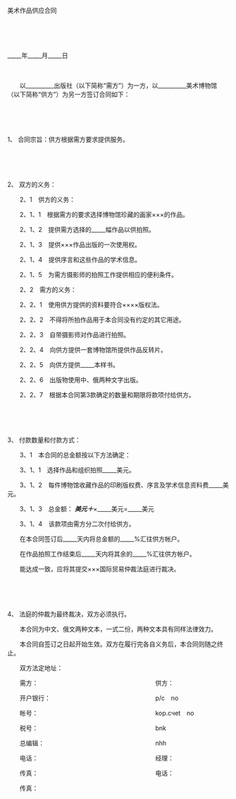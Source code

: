 



美术作品供应合同



 

　　

　　


 _____年_____月_____日
 
　　



　　以__________出版社（以下简称“需方”）为一方，以__________美术博物馆（以下简称“供方”）为另一方签订合同如下：

　　

　　

1、
合同宗旨：供方根据需方要求提供服务。

　　

　　

2、
双方的义务：

　　2、1　供方的义务：

　　2、1、1　根据需方的要求选择博物馆珍藏的画家×××的作品。

　　2、1、2　提供需方选择的_____幅作品以供拍照。

　　2、1、3　提供×××作品出版的一次使用权。

　　2、1、4　提供序言和这些作品的学术信息。

　　2、1、5　为需方摄影师的拍照工作提供相应的便利条件。

　　2、2　需方的义务：

　　2、2、1　使用供方提供的资料要符合××××版权法。

　　2、2、2　不得将所拍作品用于本合同没有约定的其它用途。

　　2、2、3　自带摄影师对作品进行拍照。

　　2、2、4　向供方提供一套博物馆所提供作品反转片。

　　2、2、5　向供方提供_____本样书。

　　2、2、6　出版物使用中、俄两种文字出版。

　　2、2、7　根据本合同第3款确定的数量和期限将款项付给供方。

　　

　　

3、
付款数量和付款方式：

　　3、1　本合同的总金额按以下方法确定：

　　3、1、1　选择作品和组织拍照_____美元。

　　3、1、2　每件博物馆收藏作品的印刷版权费、序言及学术信息资料费_____美元。

　　3、1、3　总金额： _____美元＋_____×_____美元=_____美元

　　3、1、4　该款项由需方分二次付给供方。

　　在本合同签订后_____天内将总金额的_____%汇往供方帐户。

　　在作品拍照工作结束后_____天内将其余的_____%汇往供方帐户。

　　能达成一致，应将其提交×××国际贸易仲裁法庭进行裁决。

　　

　　

4、
法庭的仲裁为最终裁决，双方必须执行。

　　本合同为中文、俄文两种文本，一式二份，两种文本具有同样法律效力。

　　本合同自签订之日起开始生效。双方在履行完各自义务后，本合同则随之终止。　　

　　双方法定地址：　　

　　需方：　　　　　　　　　　　　　　　　　　　供方：

　　开户银行：　　　　　　　　　　　　　　　　　p/c　no

　　帐号：　　　　　　　　　　　　　　　　　　　kop.cчet　no

　　税号：　　　　　　　　　　　　　　　　　　　bnk

　　总编辑：　　　　　　　　　　　　　　　　　　nhh

　　电话：　　　　　　　　　　　　　　　　　　　经理：

　　传真：　　　　　　　　　　　　　　　　　　　电话：

　　传真：

　　